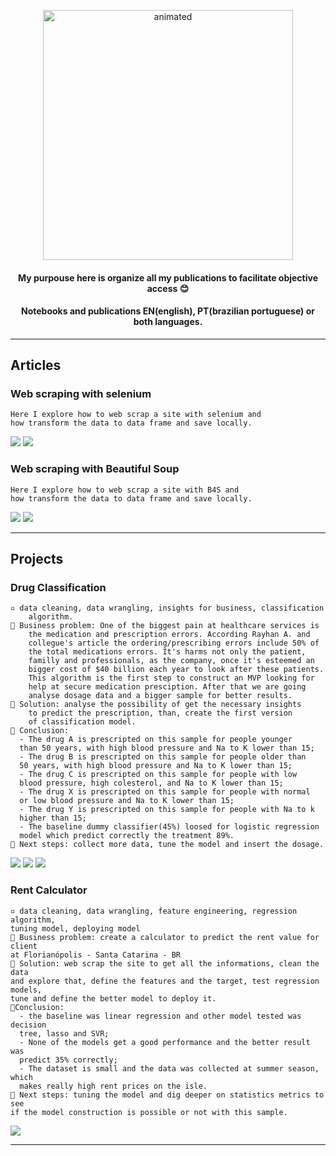 
<p align=center> 
  <img src="https://media2.giphy.com/media/uB86ZyWQsnFSGYe2sA/giphy.gif?cid=ecf05e47lxndicitg8vud7vw1h9bqgvvjqo2lgtni15vjuju&rid=giphy.gif&ct=g"" alt="animated" height=400 width=400/>
</p>

<h4 align = 'center'>My purpouse here is organize all my publications to facilitate objective access 😊 </h4>

<h4 align = 'center'> Notebooks and publications EN(english), PT(brazilian portuguese) or both languages. </h4>

----

  
## Articles

### Web scraping with selenium
    Here I explore how to web scrap a site with selenium and 
    how transform the data to data frame and save locally.

<a href="https://github.com/leticiaplang/lpl_posts/blob/master/_notebooks/2021_02_08_webscrap_selenium.ipynb" target="_blank"><img src="https://img.shields.io/badge/pt_|_Github-333333?style=for-the-badge&logo=github&logoColor=white" target="_blank"></a>
<a href="https://leticiaplang.github.io/lpl_posts/fastpages/jupyter/2022/03/13/_02_08_webscrap_selenium.html" target="_blank"><img src="https://img.shields.io/badge/pt_|_My_Publications-333333?style=for-the-badge&logoColor=white" target="_blank"></a>

### Web scraping with Beautiful Soup
    Here I explore how to web scrap a site with B4S and 
    how transform the data to data frame and save locally.

<a href="https://github.com/leticiaplang/lpl_posts/blob/master/_notebooks/2021_02_08_webscrap_b4s.ipynb" target="_blank"><img src="https://img.shields.io/badge/pt_|_Github-333333?style=for-the-badge&logo=github&logoColor=white" target="_blank"></a>
<a href="https://leticiaplang.github.io/lpl_posts/fastpages/jupyter/2022/03/13/_02_08_webscrap_selenium.html" target="_blank"><img src="https://img.shields.io/badge/pt_|_My_Publications-333333?style=for-the-badge&logoColor=white" target="_blank"></a>

---
  
## Projects

### Drug Classification   
    ▫️ data cleaning, data wrangling, insights for business, classification 
        algorithm.
    🔸 Business problem: One of the biggest pain at healthcare services is
        the medication and prescription errors. According Rayhan A. and 
        collegue's article the ordering/prescribing errors include 50% of 
        the total medications errors. It's harms not only the patient, 
        familly and professionals, as the company, once it's esteemed an 
        bigger cost of $40 billion each year to look after these patients. 
        This algorithm is the first step to construct an MVP looking for 
        help at secure medication presciption. After that we are going 
        analyse dosage data and a bigger sample for better results.
    🔸 Solution: analyse the possibility of get the necessary insights
        to predict the prescription, than, create the first version 
        of classification model.
    🔸 Conclusion:
      - The drug A is prescripted on this sample for people younger 
      than 50 years, with high blood pressure and Na to K lower than 15;
      - The drug B is prescripted on this sample for people older than 
      50 years, with high blood pressure and Na to K lower than 15;
      - The drug C is prescripted on this sample for people with low 
      blood pressure, high colesterol, and Na to K lower than 15;
      - The drug X is prescripted on this sample for people with normal 
      or low blood pressure and Na to K lower than 15;
      - The drug Y is prescripted on this sample for people with Na to k 
      higher than 15;
      - The baseline dummy classifier(45%) loosed for logistic regression 
      model which predict correctly the treatment 89%.
    🔸 Next steps: collect more data, tune the model and insert the dosage.

<a href="https://github.com/leticiaplang/drug_classification" target="_blank"><img src="https://img.shields.io/badge/EN_PT_|_Github-333333?style=for-the-badge&logo=github&logoColor=white" target="_blank"></a> 
<a href="https://leticiaplang.github.io/lpl_posts/fastpages/jupyter/2022/03/13/_03_14_drug_classification.html" target="_blank"><img src="https://img.shields.io/badge/EN_|_My_Publications-333333?style=for-the-badge&logo=blog&logoColor=white" target="_blank"></a>
<a href="https://leticiaplang.github.io/lpl_posts/fastpages/jupyter/2022/03/13/_03_14_drug_classification_pt.html" target="_blank"><img src="https://img.shields.io/badge/pt_|_My_Publications-333333?style=for-the-badge&logo=blog&logoColor=white" target="_blank"></a>

### Rent Calculator  
    ▫️ data cleaning, data wrangling, feature engineering, regression algorithm, 
    tuning model, deploying model
    🔸 Business problem: create a calculator to predict the rent value for client 
    at Florianópolis - Santa Catarina - BR
    🔸 Solution: web scrap the site to get all the informations, clean the data 
    and explore that, define the features and the target, test regression models, 
    tune and define the better model to deploy it.
    🔸Conclusion:
      - the baseline was linear regression and other model tested was decision 
      tree, lasso and SVR;
      - None of the models get a good performance and the better result was 
      predict 35% correctly;
      - The dataset is small and the data was collected at summer season, which
      makes really high rent prices on the isle.
    🔸 Next steps: tuning the model and dig deeper on statistics metrics to see 
    if the model construction is possible or not with this sample.

<a href="https://github.com/leticiaplang/rent_calculator" target="_blank"><img src="https://img.shields.io/badge/EN|Github-333333?style=for-the-badge&logo=github&logoColor=white" target="_blank"></a>
  
---

